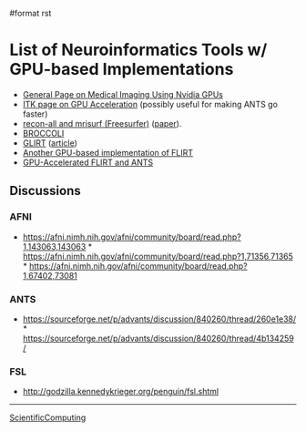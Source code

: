 \#format rst

List of Neuroinformatics Tools w/ GPU-based Implementations
===========================================================

-   [General Page on Medical Imaging Using Nvidia GPUs](http://www.nvidia.com/object/medical_imaging.html)
-   [ITK page on GPU Acceleration](https://itk.org/Wiki/ITK/Release_4/GPU_Acceleration) (possibly useful for making ANTS go faster)
-   [recon-all and mrisurf (Freesurfer)](https://surfer.nmr.mgh.harvard.edu/fswiki/CUDADevelopersGuide) ([paper](http://www.ncbi.nlm.nih.gov/pubmed/24430512)).
-   [BROCCOLI](https://github.com/wanderine/BROCCOLI)
-   [GLIRT](https://github.com/sfchen/GPU-Image-Registration) ([article](http://ieeexplore.ieee.org/document/5405778/?reload=true))
-   [Another GPU-based implementation of FLIRT](http://journals.plos.org/plosone/article?id=10.1371/journal.pone.0136718)
-   [GPU-Accelerated FLIRT and ANTS](https://figshare.com/articles/GPU_accelerated_FLIRT_AND_ANTs/1501449)

Discussions
-----------

### AFNI

-   <https://afni.nimh.nih.gov/afni/community/board/read.php?1,143063,143063> \* <https://afni.nimh.nih.gov/afni/community/board/read.php?1,71356,71365> \* <https://afni.nimh.nih.gov/afni/community/board/read.php?1,67402,73081>

### ANTS

-   <https://sourceforge.net/p/advants/discussion/840260/thread/260e1e38/> \* <https://sourceforge.net/p/advants/discussion/840260/thread/4b134259/>

### FSL

-   <http://godzilla.kennedykrieger.org/penguin/fsl.shtml>

* * * * *

[ScientificComputing](../ScientificComputing)
